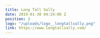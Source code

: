 ```yaml
---
title: Long Tall Sally
date: 2019-01-30 04:24:00 Z
position: 3
logo: "/uploads/logo__longtallsally.png"
link: https://www.longtallsally.com/
---
```


